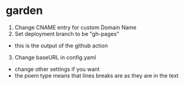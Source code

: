 # garden

1. Change CNAME entry for custom Domain Name
2. Set deployment branch to be "gh-pages"
  - this is the output of the github action
3. Change baseURL in config.yaml
  - change other settings if you want 
  - the poem type means that lines breaks are as they are in the text
